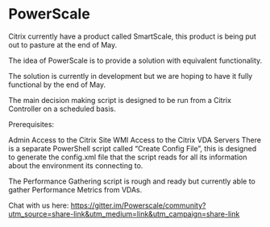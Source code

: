 # PowerScale
Citrix currently have a product called SmartScale, this product is being put out to pasture at the end of May.

The idea of PowerScale is to provide a solution with equivalent functionality.

The solution is currently in development but we are hoping to have it fully functional by the end of May.

The main decision making script is designed to be run from a Citrix Controller on a scheduled basis.

Prerequisites:

Admin Access to the Citrix Site
WMI Access to the Citrix VDA Servers
There is a separate PowerShell script called “Create Config File”, this is designed to generate the config.xml file that the script reads for all its information about the environment its connecting to.

The Performance Gathering script is rough and ready but currently able to gather Performance Metrics from VDAs.


Chat with us here:
https://gitter.im/Powerscale/community?utm_source=share-link&utm_medium=link&utm_campaign=share-link
